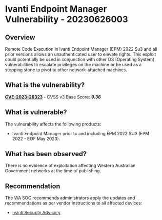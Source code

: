 # Ivanti Endpoint Manager Vulnerability - 20230626003

## Overview

Remote Code Execution in Ivanti Endpoint Manager (EPM) 2022 Su3 and all prior versions allows an unauthenticated user to elevate rights. This exploit could potentially be used in conjunction with other OS (Operating System) vulnerabilities to escalate privileges on the machine or be used as a stepping stone to pivot to other network-attached machines.

## What is the vulnerability?

[**CVE-2023-28323**](https://nvd.nist.gov/vuln/detail/CVE-2023-28322) - CVSS v3 Base Score: ***9.36***

## What is vulnerable?

The vulnerability affects the following products:

- Ivanti Endpoint Manager prior to and including EPM 2022 SU3 (EPM 2022 - EOF May 2023).

## What has been observed?

There is no evidence of exploitation affecting Western Australian Government networks at the time of publishing.

## Recommendation

The WA SOC recommends administrators apply the updates and recommendations as per vendor instructions to all affected devices:

- [Ivanti Security Advisory](https://forums.ivanti.com/s/article/SA-2023-06-20-CVE-2023-28323?language=en_US)
